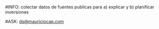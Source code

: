 #INFO: colectar datos de fuentes publicas para a) explicar y b) planificar inversiones

#ASK: ds@mauriciocap.com



